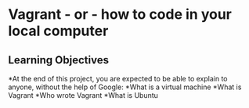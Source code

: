 # Vagrant - or - how to code in your local computer
## Learning Objectives
*At the end of this project, you are expected to be able to explain to anyone, without the help of Google:
*What is a virtual machine
*What is Vagrant
*Who wrote Vagrant
*What is Ubuntu
